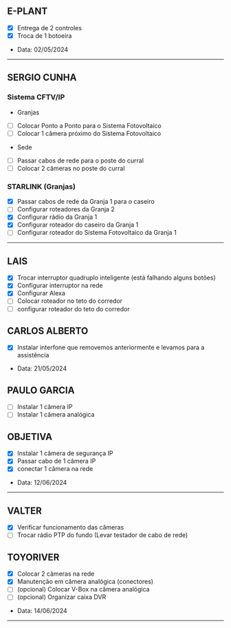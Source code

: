 ## E-PLANT

- [x] Entrega de 2 controles
- [x] Troca de 1 botoeira
- Data: 02/05/2024
---

## SERGIO CUNHA

### Sistema CFTV/IP

- Granjas
- [ ] Colocar Ponto a Ponto para o Sistema Fotovoltaico
- [ ] Colocar 1 câmera próximo do Sistema Fotovoltaico

- Sede
- [ ] Passar cabos de rede para o poste do curral
- [ ] Colocar 2 câmeras no poste do curral

### STARLINK (Granjas)

- [x] Passar cabos de rede da Granja 1 para o caseiro
- [ ] Configurar roteadores da Granja 2
- [x] Configurar rádio da Granja 1
- [x] Configurar roteador do caseiro da Granja 1
- [ ] Configurar roteador do Sistema Fotovoltaico da Granja 1

---

## LAIS

- [x] Trocar interruptor quadruplo inteligente (está falhando alguns botões)
- [x] Configurar interruptor na rede
- [x] Configurar Alexa
- [ ] Colocar roteador no teto do corredor
- [ ] configurar roteador do teto do corredor

## CARLOS ALBERTO

 - [x] Instalar interfone que removemos anteriormente e levamos para a assistência
- Data: 21/05/2024
## PAULO GARCIA

- [ ] Instalar 1 câmera IP
- [ ] Instalar 1 câmera analógica

## OBJETIVA

- [x] Instalar 1 câmera de segurança IP
- [x] Passar cabo de 1 câmera IP
- [x] conectar 1 câmera na rede
- Data: 12/06/2024
---

## VALTER

- [x] Verificar funcionamento das câmeras
- [ ] Trocar rádio PTP do fundo (Levar testador de cabo de rede)

## TOYORIVER

 - [x] Colocar 2 câmeras na rede
 - [x] Manutenção em câmera analógica (conectores)
 - [ ] (opcional) Colocar V-Box na câmera analógica
 - [ ] (opcional) Organizar caixa DVR
- Data: 14/06/2024
---

